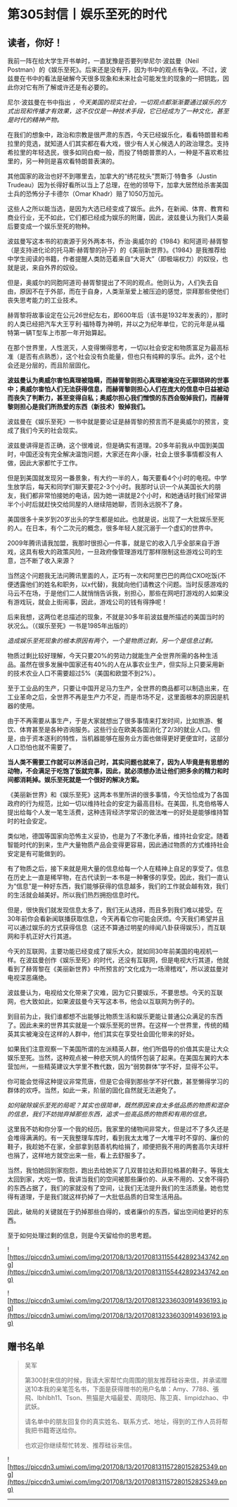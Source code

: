 # 第305封信丨娱乐至死的时代

## 读者，你好！

我前一阵在给大学生开书单时，一直犹豫是否要列举尼尔·波兹曼（Neil Postman）的《娱乐至死》。后来还是没有开，因为书中的观点有争议。不过，波兹曼在书中的看法是破解今天很多现象和未来社会可能发生的现象的一把钥匙，因此你对它有所了解或许还是有必要的。

尼尔·波兹曼在书中指出 *，今天美国的现实社会，一切观点都渐渐要通过娱乐的方式出现和传播才有效果，这不仅仅是一种技术手段，它已经成为了一种文化，甚至是时代的精神产物。*

在我们的想象中，政治和宗教是很严肃的东西，今天已经娱乐化，看看特朗普和希拉里的竞选，就知道人们其实都在看大戏，很少有人关心候选人的政治理念。支持希拉里的年轻选民，很多如同白痴一般，而投了特朗普票的人，一种是不喜欢希拉里的，另一种则是喜欢看特朗普表演的。

其他国家的政治也好不到哪里去，加拿大的“绣花枕头”贾斯汀·特鲁多（Justin Trudeau）因为长得好看所以当上了总理，在他的领导下，加拿大居然给杀害美国士兵的恐怖分子卡德尔（Omar Khadr）赔了1050万加元。

这些人之所以能当选，是因为大选已经变成了娱乐。此外，在新闻、体育、教育和商业行业，无不如此，它们都已经成为娱乐的附庸，因此，波兹曼认为我们人类最后要变成一个娱乐至死的物种。

波兹曼写这本书的初衷源于另外两本书，乔治·奥威尔的《1984》和阿道司·赫胥黎（是支持进化论的托马斯·赫胥黎的孙子）的《美丽新世界》。《1984》是我推荐给中学生阅读的书籍，作者提醒人类防范着来自“大哥大”（即极端权力）的奴役，也就是说，来自外界的奴役。

但是，奥威尔的同胞阿道司·赫胥黎提出了不同的观点。他则认为，人们失去自由，原因不在于外部，而在于自身，人类渐渐爱上被压迫的感觉，崇拜那些使他们丧失思考能力的工业技术。

赫胥黎将故事设定在公元26世纪左右，即600年后（该书是1932年发表的），那时的人类已经把汽车大王亨利·福特尊为神明，并以之为纪年单位，它的元年是从福特第一辆T型车上市那一年开始算起。

在那个世界里，人性泯灭，人变得懒得思考，一切以社会安定和物质富足为最高标准（是否有点熟悉），这个社会没有负能量，但也只有纯粹的享乐。此外，这个社会还是分层的，而且阶层固化。

 **波兹曼认为奥威尔害怕真理被隐瞒，而赫胥黎则担心真理被淹没在无聊琐碎的世事中；奥威尔害怕人们无法获得信息，而赫胥黎则担心人们在庞大的信息中日益被动而丧失了判断力，甚至变得自私；奥威尔担心我们憎恨的东西会毁掉我们，而赫胥黎则担心是我们所热爱的东西（新技术）毁掉我们。**

波兹曼在《娱乐至死》一书中就是要论证是赫胥黎的预言而不是奥威尔的预言，变成了我们今天的社会现实。

波兹曼讲得是否正确，这个很难说，但是确实有道理。20多年前我从中国到美国时，中国还没有完全解决温饱问题，大家还在奔小康，社会上很多事情都没有人做，因此大家都忙于工作。

但是到美国就发现另一番景象，有大约一半的人，每天要看4个小时的电视。中学生放学后，每天和同学们聊天要花2-3个小时。我那时认识一个从美国长大的朋友，我们都非常怕接她的电话，因为她一讲就是2个小时，和她通话时我们经常讲半个小时后就赶快交给同屋的人继续陪她聊，否则永远脱不了身。

美国很多十来岁到20岁出头的学生都是如此。也就是说，出现了一大批娱乐至死的人。在日本，有个二次元的概念，很多年轻人就沉溺于一个虚幻的世界中。

2009年腾讯请我加盟，我那时很担心一件事，就是它的收入几乎全部来自于游戏，这具有极大的政策风险，一旦政府像管理游戏厅那样限制这些游戏公司的生意，岂不断了收入来源？

当然这个问题我无法问腾讯里面的人，正巧有一次和阿里巴巴的两位CXO吃饭(不便透露他们的姓名和职务，以x代替)，我就向他们请教这个问题。当时反感游戏的马云不在场，于是他们二人就悄悄告诉我，别担心，那些在网吧打游戏的人如果没有游戏玩，就会上街闹事，因此，游戏公司的钱有得挣呢！

后来我想，这两位老总描述的现象，不就是30多年前波兹曼所描述的美国当时的状况么。（《娱乐至死》一书是1985年出版的）

 *造成娱乐至死现象的根本原因有两个，一个是物质过剩，另一个是信息过剩。*

物质过剩比较好理解，今天只要20%的劳动力就能生产全世界所需的各种生活品。虽然在很多发展中国家还有40%的人在从事农业生产，但实际上只要采用新的技术农业人口不需要超过5%（美国和欧盟不到2%）。

至于工业品的生产，只要让中国开足马力生产，全世界的商品都可以制造出来，在工业革命之后，全世界不再是生产力不足，而是市场不足，这里面根本的原因是机器的使用。

由于不再需要从事生产，于是大家就想出了很多事情来打发时间，比如旅游、餐饮、体育甚至是各种咨询服务。这些行业在欧美各国消化了2/3的就业人口。但是，由于资本逐利的特性，当机器能够在服务业方面也做得更好更便宜时，这部分人口恐怕也就不需要了。

 **当人类不需要工作就可以养活自己时，其实问题也就来了，因为人毕竟是有思想的动物，不会满足于吃饱了饭就完事，因此，就必须想办法让他们把多余的精力和时间都消耗掉。娱乐至死就是一个很好的解决方案。**

《美丽新世界》和《娱乐至死》这两本书里所讲的很多事情，今天恰恰成为了各国政府的行为规范，比如一切以维持社会的安定为最高目标。在美国，扎克伯格等人提出给每个人发一笔生活费，这种违背经济学常识的做法唯一的好处是能够维持暂时的社会安定。

类似地，德国等国家向恐怖主义妥协，也是为了不激化矛盾，维持社会安定。随着智能时代的到来，生产大量物质产品会变得更容易，因此通过物质的方式维持社会安定是有可能做到的。

有了物质之后，接下来就是用大量的信息给每一个人在精神上自足的享受了。信息在历史上一直是稀罕物，在古代读到一本书是一种奢侈的享受。因此，我们一直认为“信息”是一种好东西，我们能够获得的信息越多，我们的工作就会越有效，我们的生活就会越美好。所以我们热烈拥抱信息时代。

但是，很快我们就发现信息太多了，我们无从选择，而且多到我们难以接受。在30年前你会看新闻联播获取信息，今天再看它你可能会厌烦。今天我们希望并且可以通过娱乐的方式获得信息（这还不算通过明星的绯闻八卦获得娱乐），而互联网和手机正好大行其道。

今天的互联网，主要功能已经变成了娱乐大众，就如同30年前美国的电视机一样。在波兹曼创作《娱乐至死》的时代，还没有互联网，但是电视大行其道，他就看到了赫胥黎在《美丽新世界》中所预言的“文化成为一场滑稽戏”，所以波兹曼对电视深恶痛绝。

波兹曼认为，电视给文化带来了灾难，因为它只要娱乐，不要思想。今天的互联网，也大致如此，如果波兹曼今天写这本书，他会以互联网为例子的。

到目前为止，我们谁都想不出能够比物质生活和娱乐更能让普通公众满足的东西了。因此未来的世界其实就是一个娱乐至死的世界。在这样一个世界里，传统的精英其实被淹没在这样的人群中，他们其实在享受社会固化带来的好处。

如果我们注意观察一下美国所谓的左派精英人群，他们所倡导的价值其实是让大众娱乐至死。当然，这种观点被一种悲天悯人的情怀包装了起来。在美国左翼的大本营加州，一些精英建议大学里不教代数，因为“弱势群体”学不好，显得不公平。

你可能会觉得这种提议非常荒唐，但是它会得到那些学不好代数，甚至懒得学习的群体的欢呼。当然，如此一来，阶层的固化自然就无法避免了。

 *如何破除娱乐至死的局呢？其实也很简单，既然原因来自太多低品质的物质和混杂的信息，我们不妨抛弃掉那些东西，追求一些高品质的物质和有用的信息。*

这里我不妨和你分享一个我的经历。我家里的储物间非常大，但是过不了多久还是会堆得满满的。有一天我整理车库时，看到我太太堆了一大堆平时不穿的、廉价的鞋子，我趁她不在家，全部拿到慈善机构给捐了，顺便把我不用的两套高尔夫球杆也捐了，这样地方就空出来一些，看上去舒服多了。

当然，我怕她回到家抱怨，跑出去给她买了几双普拉达和菲拉格慕的鞋子。等我太太回到家，大吃一惊，我讲当我们的空间被那些廉价的、从来不用的、又舍不得扔的东西占据了，我们的家就没有了空间，让我们无法提升我们的生活质量。她也觉得有道理，于是我们就这样扔掉了一大批低品质的日常生活用品。

因此，破局的关键就在于扔掉那些白得的，或者廉价的东西，留出空间给更好的东西。

至于如何处理过剩的信息，则是今天留给你的思考题。

![https://piccdn3.umiwi.com/img/201708/13/201708131155442892343742.png](https://piccdn3.umiwi.com/img/201708/13/201708131155442892343742.png)

![https://piccdn3.umiwi.com/img/201708/13/201708132336030914936193.jpg](https://piccdn3.umiwi.com/img/201708/13/201708132336030914936193.jpg)

## 赠书名单

> 吴军
> 
> 第300封来信的时候，我请大家帮忙向周围的朋友推荐硅谷来信，并承诺赠送10本我的亲笔签名书，下面是获得赠书的用户名单：Amy、7788、張飛、lbhlbh11、Tson、熊猫是大喵最爱、周晓阳、陈卫真、limpidzhao、中武妖。
> 
> 
> 
> 请名单中的朋友回复你的真实姓名、联系方式、地址，得到的工作人员将帮我把书籍寄送给你。
> 
> 也欢迎你继续帮忙转发、推荐硅谷来信。

![https://piccdn3.umiwi.com/img/201708/13/201708131157280152825349.png](https://piccdn3.umiwi.com/img/201708/13/201708131157280152825349.png)

---
